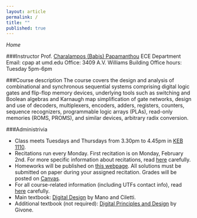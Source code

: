 ```yaml
---
layout: article
permalink: /
title: ""
published: true
---
```


*Home*

###Instructor
Prof. [Charalampos (Babis) Papamanthou](http://www.ece.umd.edu/~cpap) 
ECE Department
Email: cpap at umd.edu
Office: 3409 A.V. Williams Building
Office hours: Tuesday 5pm-6pm

###Course description
The course covers the design and analysis of combinational and synchronous sequential systems comprising digital logic gates and flip-flop memory devices, underlying tools such as switching and Boolean algebras and Karnaugh map simplification of gate networks, design and use of decoders, multiplexers, encoders, adders, registers, counters, sequence recognizers, programmable logic arrays (PLAs), read-only memories (ROMS, PROMS), and similar devices, arbitrary radix conversion.




###Administrivia
* Class meets Tuesdays and Thursdays from 3.30pm to 4.45pm in [KEB 1110](https://www.google.com/maps/@38.991376,-76.937308,3a,75y,233.26h,95.04t/data=!3m4!1e1!3m2!1s3spIc80iU0EbI3zK7zCSNg!2e0!6m1!1e1).
* Recitations run every Monday. First recitation is on Monday, February 2nd. For more specific information about recitations, read [here](http://enee244.github.io/syllabus/syllabus_244.pdf) carefully.
* Homeworks will be published on [this webpage](http://enee244.github.io/homeworks). All solutions must be submitted on paper during your assigned recitation. Grades will be posted on [Canvas](https://myelms.umd.edu/login).
* For all course-related information (including UTFs contact info), read [here](http://enee244.github.io/syllabus/syllabus_244.pdf) carefully.
* Main textbook: [Digital Design](http://www.pearsonhighered.com/educator/product/Digital-Design/9780132774208.page) by Mano and Ciletti.
* Additional textbook (not required): [Digital Principles and Design](http://highered.mheducation.com/sites/0072525037/index.html) by Givone.
